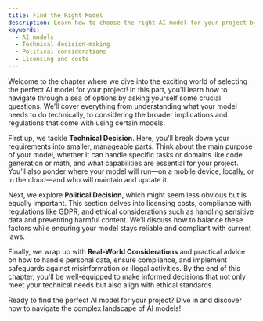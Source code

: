 ```yaml
---
title: Find the Right Model
description: Learn how to choose the right AI model for your project by considering both technical and political factors.
keywords:
  - AI models
  - Technical decision-making
  - Political considerations
  - Licensing and costs
---
```


Welcome to the chapter where we dive into the exciting world of selecting the perfect AI model for your project! In this part, you'll learn how to navigate through a sea of options by asking yourself some crucial questions. We’ll cover everything from understanding what your model needs to do technically, to considering the broader implications and regulations that come with using certain models.

First up, we tackle **Technical Decision**. Here, you'll break down your requirements into smaller, manageable parts. Think about the main purpose of your model, whether it can handle specific tasks or domains like code generation or math, and what capabilities are essential for your project. You’ll also ponder where your model will run—on a mobile device, locally, or in the cloud—and who will maintain and update it.

Next, we explore **Political Decision**, which might seem less obvious but is equally important. This section delves into licensing costs, compliance with regulations like GDPR, and ethical considerations such as handling sensitive data and preventing harmful content. We’ll discuss how to balance these factors while ensuring your model stays reliable and compliant with current laws.

Finally, we wrap up with **Real-World Considerations** and practical advice on how to handle personal data, ensure compliance, and implement safeguards against misinformation or illegal activities. By the end of this chapter, you'll be well-equipped to make informed decisions that not only meet your technical needs but also align with ethical standards.

Ready to find the perfect AI model for your project? Dive in and discover how to navigate the complex landscape of AI models!